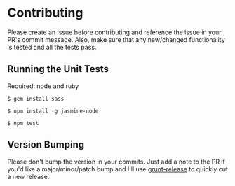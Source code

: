 # Contributing

Please create an issue before contributing and reference the issue in your PR's commit message. Also, make sure that any new/changed functionality is tested and all the tests pass.

## Running the Unit Tests

Required: node and ruby

`$ gem install sass`

`$ npm install -g jasmine-node`

`$ npm test`

## Version Bumping
Please don't bump the version in your commits. Just add a note to the PR if you'd like a major/minor/patch bump and I'll use [grunt-release](https://github.com/geddski/grunt-release) to quickly cut a new release.
